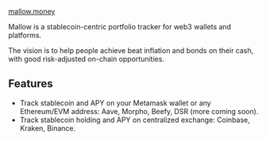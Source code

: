 [mallow.money](https://mallow.money)

Mallow is a stablecoin-centric portfolio tracker for web3 wallets and platforms.

The vision is to help people achieve beat inflation and bonds on their cash, with good risk-adjusted on-chain opportunities.

## Features
- Track stablecoin and APY on your Metamask wallet or any Ethereum/EVM address: Aave, Morpho, Beefy, DSR (more coming soon).
- Track stablecoin holding and APY on centralized exchange: Coinbase, Kraken, Binance.
